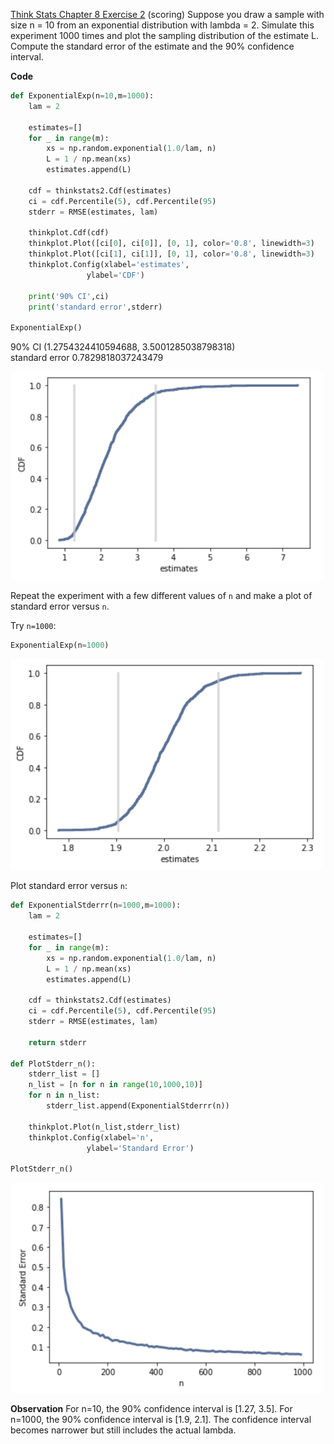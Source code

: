 [Think Stats Chapter 8 Exercise 2](http://greenteapress.com/thinkstats2/html/thinkstats2009.html#toc77) (scoring)
Suppose you draw a sample with size n = 10 from an exponential distribution with lambda = 2.
Simulate this experiment 1000 times and plot the sampling distribution of the estimate L.
Compute the standard error of the estimate and the 90% confidence interval.

**Code**
```python
def ExponentialExp(n=10,m=1000):
    lam = 2

    estimates=[]
    for _ in range(m):
        xs = np.random.exponential(1.0/lam, n)
        L = 1 / np.mean(xs)
        estimates.append(L)

    cdf = thinkstats2.Cdf(estimates)
    ci = cdf.Percentile(5), cdf.Percentile(95)
    stderr = RMSE(estimates, lam)

    thinkplot.Cdf(cdf)
    thinkplot.Plot([ci[0], ci[0]], [0, 1], color='0.8', linewidth=3)
    thinkplot.Plot([ci[1], ci[1]], [0, 1], color='0.8', linewidth=3)
    thinkplot.Config(xlabel='estimates',
                 ylabel='CDF')

    print('90% CI',ci)
    print('standard error',stderr)

ExponentialExp()
```
90% CI (1.2754324410594688, 3.5001285038798318)  
standard error 0.7829818037243479

<img src="https://github.com/katiehuang1221/dsp/blob/master/img/Exercise8_2_1.png" width=500>

Repeat the experiment with a few different values of ```n```
and make a plot of standard error versus ```n```.

Try ```n=1000```:
```python
ExponentialExp(n=1000)
```
<img src="https://github.com/katiehuang1221/dsp/blob/master/img/Exercise8_2_2.png" width=500>

Plot standard error versus ```n```:
```python
def ExponentialStderrr(n=1000,m=1000):
    lam = 2
    
    estimates=[]
    for _ in range(m):
        xs = np.random.exponential(1.0/lam, n)
        L = 1 / np.mean(xs)
        estimates.append(L)
    
    cdf = thinkstats2.Cdf(estimates)
    ci = cdf.Percentile(5), cdf.Percentile(95)
    stderr = RMSE(estimates, lam)
    
    return stderr

def PlotStderr_n():
    stderr_list = []
    n_list = [n for n in range(10,1000,10)]
    for n in n_list:
        stderr_list.append(ExponentialStderrr(n))
    
    thinkplot.Plot(n_list,stderr_list)
    thinkplot.Config(xlabel='n',
                 ylabel='Standard Error')
    
PlotStderr_n()
```

<img src="https://github.com/katiehuang1221/dsp/blob/master/img/Exercise8_2_3.png" width=500>

**Observation**
For n=10, the 90% confidence interval is [1.27, 3.5].
For n=1000, the 90% confidence interval is [1.9, 2.1].
The confidence interval becomes narrower but still includes the actual lambda.
